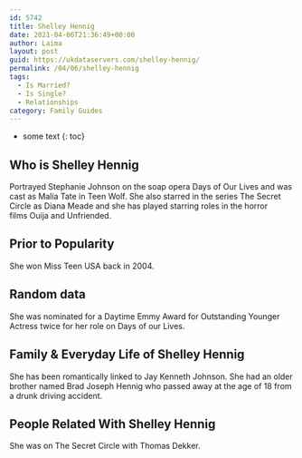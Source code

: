 ```yaml
---
id: 5742
title: Shelley Hennig
date: 2021-04-06T21:36:49+00:00
author: Laima
layout: post
guid: https://ukdataservers.com/shelley-hennig/
permalink: /04/06/shelley-hennig
tags:
  - Is Married?
  - Is Single?
  - Relationships
category: Family Guides
---
```


* some text
{: toc}


## Who is Shelley Hennig
                  
                  
                  
Portrayed Stephanie Johnson on the soap opera Days of Our Lives and was cast as Malia Tate in Teen Wolf. She also starred in the series The Secret Circle as Diana Meade and she has played starring roles in the horror films Ouija and Unfriended. 
                  
              
            
              
            
                
                
                
## Prior to Popularity
                  
                  
                  
She won Miss Teen USA back in 2004. 
                  
              
            
              
            
                
                
                
## Random data
                  
                  
                  
She was nominated for a Daytime Emmy Award for Outstanding Younger Actress twice for her role on Days of our Lives. 
                  
              
            
              
            
                
                
                
## Family & Everyday Life of Shelley Hennig
                  
                  
                  
She has been romantically linked to Jay Kenneth Johnson. She had an older brother named Brad Joseph Hennig who passed away at the age of 18 from a drunk driving accident. 
                  
              
            
              
            
                
                
                
## People Related With Shelley Hennig
                  
                  
                  
She was on The Secret Circle with Thomas Dekker. 
                  
              
            
              
            
                
              
            
              
              
            
            
              
            
          
          
          
